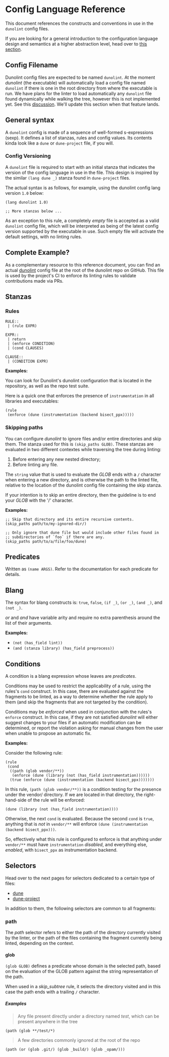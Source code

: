 # Config Language Reference

This document references the constructs and conventions in use in the `dunolint` config files.

If you are looking for a general introduction to the configuration language design and semantics at a higher abstraction level, head over to [this section](../../explanation/config/README.md).

## Config Filename

Dunolint config files are expected to be named `dunolint`. At the moment *dunolint* (the executable) will automatically load a config file named `dunolint` if there is one in the root directory from where the executable is run. We have plans for the linter to load automatically any `dunolint` file found dynamically while walking the tree, however this is not implemented yet. See this [discussion](https://github.com/mbarbin/dunolint/discussions/41). We'll update this section when that feature lands.

## General syntax

A `dunolint` config is made of a sequence of well-formed s-expressions (sexp). It defines a list of stanzas, rules and config values. Its contents kinda look like a `dune` or `dune-project` file, if you will.

### Config Versioning

A `dunolint` file is required to start with an initial stanza that indicates the version of the config language in use in the file. This design is inspired by the similar `(lang dune _)` stanza found in `dune-project` files.

The actual syntax is as follows, for example, using the dunolint config lang version `1.0` below:

```dune
(lang dunolint 1.0)

;; More stanzas below ...
```

As an exception to this rule, a completely *empty* file is accepted as a valid `dunolint` config file, which will be interpreted as being of the latest config version supported by the executable in use. Such empty file will activate the default settings, with no linting rules.

## Complete Example?

As a complementary resource to this reference document, you can find an actual [dunolint](https://github.com/mbarbin/dunolint/blob/main/dunolint) config file at the root of the dunolint repo on GitHub. This file is used by the project's CI to enforce its linting rules to validate contributions made via PRs.

## Stanzas

### Rules

```pre
RULE::
 | (rule EXPR)

EXPR::
 | return
 | (enforce CONDITION)
 | (cond CLAUSES)

CLAUSE::
 | (CONDITION EXPR)
```

**Examples:**

You can look for Dunolint's dunolint configuration that is located in the repository, as well as the repo test suite.

Here is a quick one that enforces the presence of `instrumentation` in all libraries and executables:

```dune
(rule
 (enforce (dune (instrumentation (backend bisect_ppx)))))
```

### Skipping paths

You can configure *dunolint* to ignore files and/or entire directories and skip them. The stanza used for this is `(skip_paths GLOB)`. These stanzas are evaluated in two different contextes while traversing the tree during linting:

1. Before entering any new nested directory;
2. Before linting any file.

The `string` value that is used to evaluate the *GLOB* ends with a `/` character when entering a new directory, and is otherwise the path to the linted file, relative to the location of the dunolint config file containing the skip stanza.

If your intention is to skip an entire directory, then the guideline is to end your *GLOB* with the '/' character.

**Examples:**

```dune
;; Skip that directory and its entire recursive contents.
(skip_paths path/to/my-ignored-dir/)

;; Only ignore that dune file but would include other files found in
;; subdirectories of `foo` if there are any.
(skip_paths path/to/a/file/foo/dune)
```

## Predicates

Written as `(name ARGS)`. Refer to the documentation for each predicate for details.

## Blang

The syntax for blang constructs is: `true`, `false`, `(if _)`, `(or _)`, `(and _)`, and `(not _)`.

*or* and *and* have variable arity and require no extra parenthesis around the list of their arguments.

**Examples:**

- `(not (has_field lint))`
- `(and (stanza library) (has_field preprocess))`

## Conditions

A condition is a blang expression whose leaves are *predicates*.

Conditions may be used to restrict the applicability of a rule, using the rules's `cond` construct. In this case, there are evaluated against the fragments to be linted, as a way to determine whether the rule apply to them (and skip the fragments that are not targeted by the condition).

Conditions may be *enforced* when used in conjunction with the rules's `enforce` construct. In this case, if they are not satisfied *dunolint* will either suggest changes to your files if an automatic modification can be determined, or report the violation asking for manual changes from the user when unable to propose an automatic fix.

**Examples:**

Consider the following rule:

```dune
(rule
 (cond
  ((path (glob vendor/**))
   (enforce (dune (library (not (has_field instrumentation))))))
  (true (enforce (dune (instrumentation (backend bisect_ppx)))))))
```

In this rule, `(path (glob vendor/**))` is a condition testing for the presence under the vendor/ directory. If we are located in that directory, the right-hand-side of the rule will be enforced:

`(dune (library (not (has_field instrumentation))))`

Otherwise, the next `cond` is evaluated. Because the second `cond` is `true`, anything that is *not* in `vendor/**` will enforce `(dune (instrumentation (backend bisect_ppx)))`.

So, effectively what this rule is configured to enforce is that anything under `vendor/**` must have `instrumentation` *disabled*, and everything else, *enabled*, with `bisect_ppx` as instrumentation backend.

## Selectors

Head over to the next pages for selectors dedicated to a certain type of files:

- [dune](./dune.md)
- [dune-project](./dune-project.md)

In addition to them, the following selectors are common to all fragments:

### path

The *path* selector refers to either the path of the directory currently visited by the linter, or the path of the files containing the fragment currently being linted, depending on the context.

#### glob

`(glob GLOB)` defines a predicate whose domain is the selected path, based on the evaluation of the GLOB pattern against the string representation of the path.

When used in a *skip_subtree* rule, it selects the directory visited and in this case the path ends with a trailing `/` character.

##### Examples

> Any file present directly under a directory named *test*, which can be present anywhere in the tree

`(path (glob **/test/*)`

> A few directories commonly ignored at the root of the repo

`(path (or (glob .git/) (glob _build/) (glob _opam/)))`
